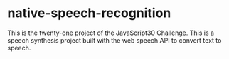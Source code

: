 # native-speech-recognition
This is the twenty-one project of the JavaScript30 Challenge.  This is a speech synthesis project built with the web speech API to convert text to speech.
